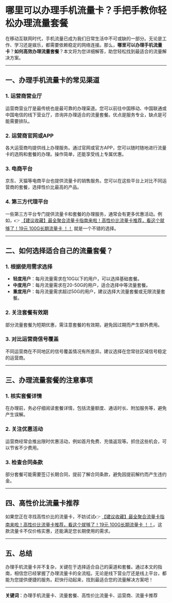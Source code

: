 # 哪里可以办理手机流量卡？手把手教你轻松办理流量套餐

在移动互联网时代，手机流量已成为我们日常生活中不可或缺的一部分。无论是工作、学习还是娱乐，都需要依赖稳定的网络连接。那么，**哪里可以办理手机流量卡**？**如何高效办理流量套餐**？本文将为您详细解答，助您轻松找到最适合的流量解决方案。

---

## 一、办理手机流量卡的常见渠道

### 1. 运营商营业厅
运营商营业厅是最传统也是最可靠的办理渠道。您可以前往中国移动、中国联通或中国电信的线下营业厅，咨询并办理适合的流量套餐。优点是服务专业，缺点是可能需要排队。

### 2. 运营商官网或APP
各大运营商均提供线上办理服务。通过官网或官方APP，您可以随时随地进行流量卡的选购和套餐的办理。操作简单，还能享受线上专属优惠。

### 3. 电商平台
京东、天猫等电商平台也提供流量卡的销售服务。您可以在这些平台上对比不同运营商的套餐，选择性价比最高的产品。

### 4. 第三方代理平台
一些第三方平台专门提供流量卡和套餐的办理服务，通常会有更多优惠活动。例如，👉 [【建议收藏】最全聚合流量卡指南来啦！高性价比流量卡推荐，看这个就够了！19元 100G长期流量卡 ！！](https://bit.ly/Liuliangka) 就是一个不错的选择。

---

## 二、如何选择适合自己的流量套餐？

### 1. 根据使用需求选择
- **轻度用户**：每月流量需求在10G以下的用户，可以选择基础套餐。
- **中度用户**：每月流量需求在20-50G的用户，适合选择中等流量套餐。
- **重度用户**：每月流量需求超过50G的用户，建议选择大流量套餐或无限流量套餐。

### 2. 关注套餐有效期
部分流量套餐为短期优惠，需注意套餐的有效期，避免因过期而产生额外费用。

### 3. 对比运营商信号覆盖
不同运营商在不同地区的信号覆盖情况有所差异。建议选择在您常驻区域信号稳定的运营商。

---

## 三、办理流量套餐的注意事项

### 1. 核实套餐详情
在办理前，务必仔细阅读套餐详情，包括流量额度、通话时长、附加服务等，避免产生误解。

### 2. 关注优惠活动
运营商经常会推出限时优惠活动，例如首月免费、充值返现等。抓住这些机会，可以节省不少费用。

### 3. 检查合同条款
部分套餐可能需要签订长期合同，提前了解合同条款，避免因提前解约而产生违约金。

---

## 四、高性价比流量卡推荐

如果您正在寻找高性价比的流量卡，不妨试试👉 [【建议收藏】最全聚合流量卡指南来啦！高性价比流量卡推荐，看这个就够了！19元 100G长期流量卡 ！！](https://bit.ly/Liuliangka)。这款流量卡不仅价格实惠，还能满足您长期使用的需求。

---

## 五、总结

办理手机流量卡并不复杂，关键在于选择适合自己的渠道和套餐。通过本文的指南，相信您已经掌握了办理流量卡的全流程。无论是线下营业厅还是线上平台，都能为您提供便捷的服务。赶快行动起来，找到最适合您的流量解决方案吧！

---

**关键词**：办理手机流量卡、流量套餐、高性价比流量卡、运营商、流量卡推荐
